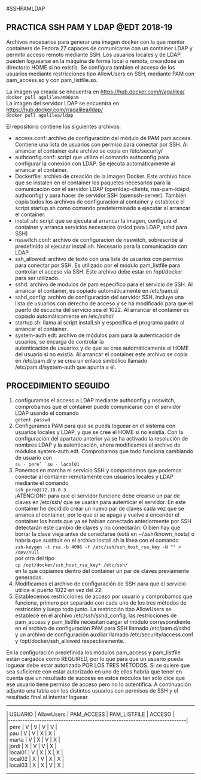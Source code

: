#SSHPAMLDAP 
## PRACTICA SSH PAM Y LDAP @EDT 2018-19
Archivos necesarios para generar una imagen docker con la que montar containers de 
Fedora 27 capaces de comunicarse con un container LDAP y permitir acceso remoto mediante SSH. Los usuarios locales y de LDAP
pueden loguearse en la máquina de forma local o remota, creandose un directorio HOME si no existía.
   Se configura tambien el acceso de los usuarios mediante restricciones tipo AllowUsers en SSH, mediante PAM con pam_access.so y con pam_listfile.so.

La imagen ya creada se encuentra en https://hub.docker.com/r/agalilea/  
```docker pull agalilea/m06pam```  
La imagen del servidor LDAP se encuentra en https://hub.docker.com/r/agalilea/ldap/  
```docker pull agalilea/ldap```  

El repositorio contiene los siguientes archivos:
  * access.conf: archivo de configuración del módulo de PAM pam.access. Contiene una lista de usuarios con permiso para conectar por SSH. Al arrancar el container este archivo se copia en /etc/security/  
  * authconfig.conf: script que utiliza el comando authconfig para configurar la conexión con LDAP. Se ejecuta automáticamente al arrancar el container.  
  * Dockerfile: archivo de creación de la imagen Docker. Este archivo hace que se instalen en el container los paquetes necesarios para la comunicación con el servidor LDAP (openldap-clients, nss-pam-ldapd, authconfig) y para hacer de servidor SSH (openssh-server). También copia todos los archivos de configuración al container y establece el script startup.sh como comando predeterminado a ejecutar al arrancar el container.  
  * install.sh: script que se ejecuta al arrancar la imagen, configura el container y arranca servicios necesarios (nslcd para LDAP, sshd para SSH)  
  * nsswitch.conf: archivo de configuracion de nsswitch, sobrescribe al predefinido al ejecutar install.sh. Necesario para la comunicación con LDAP.  
  * ssh_allowed: archivo de texto con una lista de usuarios con permiso para conectar por SSH. Es utilizado por el módulo pam_listfile para controlar el acceso via SSH. Este archivo debe estar en /opt/docker para ser utilizado.  
  * sshd: archivo de modulos de pam específico para el servicio de SSH. Al arrancar el container, es copiado automáticamente en /etc/pam.d/  
  * sshd_config: archivo de configuración del servidor SSH. Incluye una lista de usuarios con derecho de acceso y se ha modificado para que el puerto de escucha del servicio sea el 1022. Al arrancar el container es copiado automáticamente en /etc/sshd/  
  * startup.sh: llama al script install.sh y especifica el programa padre al arrancar el container.  
  * system-auth.edt: archivo de módulos pam para la autenticación de usuarios, se encarga de controlar la   
autenticación de usuarios y de que se cree automáticamente el HOME del usuario si no existía. Al arrancar el container este archivo se copia en /etc/pam.d/ y se crea un enlace simbólico llamado /etc/pam.d/system-auth que apunta a él.  

## PROCEDIMIENTO SEGUIDO  
1. configuramos el acceso a LDAP mediante authconfig y nsswitch, comprobamos que el container puede comunicarse con el servidor LDAP usando el comando  
```getent passwd```  
2. Configuramos PAM para que se pueda loguear en el sistema con usuarios locales y LDAP, y que se cree el HOME si no existía. Con la configuración del apartado anterior ya se ha activado la resolución de nombres LDAP y la autenticación, ahora modificamos el archivo de módulos system-auth.edt. Comprobamos que todo funciona cambiando de usuario con  
```su - pere` `su - local01```  
3. Ponemos en marcha el servicio SSH y comprobamos que podemos conectar al container remotamente con usuarios locales y LDAP mediante el comando  
```ssh pere@172.18.0.3```  
¡ATENCIÓN!: para que el servidor funcione debe crearse un par de claves en /etc/ssh/ que se usarán para autenticar el servidor. En este container he decidido crear un nuevo par de claves cada vez que se arranca el container, por lo que si se apaga y vuelve a encender el container los hosts que ya se habían conectado anteriormente por SSH detectarán este cambio de claves y no conectarán. O bien hay que borrar la clave vieja antes de conectarse (está en ~/.ssh/known_hosts) o habría que sustituir en el archivo install.sh la línea con el comando  
```ssh-keygen -t rsa -b 4096 -f /etc/ssh/ssh_host_rsa_key -N "" < /dev/null```  
por otra del tipo  
```cp /opt/docker/ssh_host_rsa_key* /etc/ssh/```  
en la que copiamos dentro del container un par de claves previamente generadas.  
4. Modificamos el archivo de configuración de SSH para que el servicio utilice el puerto 1022 en vez del 22.   
5. Establecemos restricciones de acceso por usuario y comprobamos que funciona, primero por separado con cada uno de los tres métodos de restricción y luego todo junto. La restricción tipo AllowUsers se establece en el archivo /etc/ssh/sshd_config, las restricciones de pam_access y pam_listfile necesitan cargar el módulo correspondiente en el archivo de configuración PAM para SSH llamado /etc/pam.d/sshd y un archivo de configuración auxiliar llamado /etc/security/access.conf y /opt/docker/ssh_allowed respectivamente. 

En la configuración predefinida los módulos pam_access y pam_listfile están cargados como REQUIRED, por lo que para que un usuario pueda loguear debe estar autorizado POR LOS TRES MÉTODOS. Si se quiere que sea suficiente con estar autorizado en uno de ellos habría que tener en cuenta que un resultado de success en estos módulos tan sólo dice que ese usuario tiene permiso de acceso pero no lo autentifica. A continuación adjunto una tabla con los distintos usuarios con permisos de SSH y el resultado final al intentar loguear.
 __________________________________________________________________________  
| USUARIO   |   AllowUsers   |   PAM_ACCESS   |   PAM_LISTFILE |   ACCESO  |  
|--------------------------------------------------------------------------|  
| pere      |       V        |      V         |      V         |    V      |  
| pau       |       V        |      V         |      X         |    X      |  
| marta     |       V        |      X         |      V         |    X      |  
| jordi     |       X        |      V         |      V         |    X      |  
| local01   |       V        |      X         |      X         |    X      |  
| local02   |       X        |      V         |      X         |    X      |  
| local03   |       X        |      X         |      V         |    X      |  
 __________________________________________________________________________  
 
